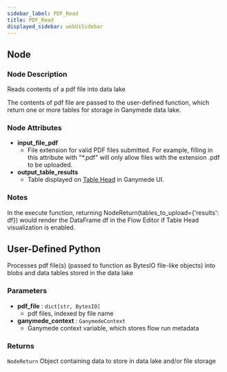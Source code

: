 ```yaml
---
sidebar_label: PDF_Read
title: PDF_Read
displayed_sidebar: webUiSidebar
---
```


## Node

### Node Description

Reads contents of a pdf file into data lake

The contents of pdf file are passed to the user-defined function, which
return one or more tables for storage in Ganymede data lake.

### Node Attributes

- **input_file_pdf**
  - File extension for valid PDF files submitted.  For example, filling in this attribute with "*.pdf" will only allow files with the extension .pdf to be uploaded.
- **output_table_results**
  - Table displayed on [Table Head](https://docs.ganymede.bio/app/intro/Concepts#table-head) in Ganymede UI.

### Notes

In the execute function, returning NodeReturn(tables_to_upload=\{'results': df\}) would render the DataFrame df in the Flow Editor if Table Head visualization is enabled.

## User-Defined Python

Processes pdf file(s) (passed to function as BytesIO file-like objects) into blobs and
data tables stored in the data lake

### Parameters

- **pdf_file** : `dict[str, BytesIO]`
    - pdf files, indexed by file name
- **ganymede_context** : `GanymedeContext`
    - Ganymede context variable, which stores flow run metadata

### Returns

`NodeReturn`
  Object containing data to store in data lake and/or file storage
